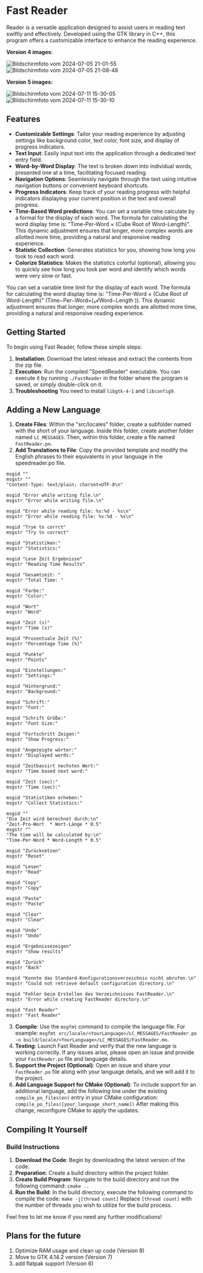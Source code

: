# Fast Reader

Reader is a versatile application designed to assist users in reading text swiftly and effectively. Developed using the GTK library in C++, this program offers a customizable interface to enhance the reading experience.

**Version 4 images**:

![Bildschirmfoto vom 2024-07-05 21-01-55](https://github.com/Quantum-mutnauQ/Fast-Reader-GTK/assets/141065355/48d57ddf-fe5d-4209-aaed-1b30403e1816) ![Bildschirmfoto vom 2024-07-05 21-08-48](https://github.com/Quantum-mutnauQ/Fast-Reader-GTK/assets/141065355/cc7e675b-7642-43a6-a2a9-a5eecfc2e72d)

**Version 5 images:**

![Bildschirmfoto vom 2024-07-11 15-30-05](https://github.com/Quantum-mutnauQ/Fast-Reader-GTK/assets/141065355/0e4b847a-79a7-496a-a9cc-8c63dbe68507)![Bildschirmfoto vom 2024-07-11 15-30-10](https://github.com/Quantum-mutnauQ/Fast-Reader-GTK/assets/141065355/6131c3e0-7c8b-479e-95de-31b312c993b4)



## Features

- **Customizable Settings**: Tailor your reading experience by adjusting settings like background color, text color, font size, and display of progress indicators.
- **Text Input**: Easily input text into the application through a dedicated text entry field.
- **Word-by-Word Display**: The text is broken down into individual words, presented one at a time, facilitating focused reading.
- **Navigation Options**: Seamlessly navigate through the text using intuitive navigation buttons or convenient keyboard shortcuts.
- **Progress Indicators**: Keep track of your reading progress with helpful indicators displaying your current position in the text and overall progress.
- **Time-Based Word predictions**: You can set a variable time calculate by a formal for the display of each word. The formula for calculating the word display time is: "Time-Per-Word × (Cube Root of Word-Length)". This dynamic adjustment ensures that longer, more complex words are allotted more time, providing a natural and responsive reading experience.
- **Statistic Collection**: Generates statistics for you, showing how long you took to read each word.
- **Colorize Statistics**: Makes the statistics colorful (optional), allowing you to quickly see how long you took per word and identify which words were very slow or fast.

 You can set a variable time limit for the display of each word. The formula for calculating the word display time is: "Time-Per-Word × (Cube Root of Word-Length)" (Time−Per−Word×(₃√Word−Length )). This dynamic adjustment ensures that longer, more complex words are allotted more time, providing a natural and responsive reading experience.
  
## Getting Started

To begin using Fast Reader, follow these simple steps:

1. **Installation**: Download the latest release and extract the contents from the zip file.
2. **Execution**: Run the compiled "SpeedReader" executable. You can execute it by running `./FastReader` in the folder where the program is saved, or simply double-click on it.
3. **Troubleshooting** You need to install `libgtk-4-1` and `libconfig9`.

## Adding a New Language

1. **Create Files**: Within the "src/locales" folder, create a subfolder named with the short of your language. Inside this folder, create another folder named `LC_MESSAGES`. Then, within this folder, create a file named `FastReader.po`.
2. **Add Translations to File**: Copy the provided template and modify the English phrases to their equivalents in your language in the speedreader.po file.
```
msgid ""
msgstr ""
"Content-Type: text/plain; charset=UTF-8\n"

msgid "Error while writing file.\n"
msgstr "Error while writing file.\n"

msgid "Error while reading file: %s:%d - %s\n"
msgstr "Error while reading file: %s:%d - %s\n"

msgid "Trye to corrct"
msgstr "Try to correct"

msgid "Statistiken:"
msgstr "Statistics:"

msgid "Lese Zeit Ergebnisse"
msgstr "Reading Time Results"

msgid "Gesamtzeit: "
msgstr "Total Time: "

msgid "Farbe:"
msgstr "Color:"

msgid "Wort"
msgstr "Word"

msgid "Zeit (s)"
msgstr "Time (s)"

msgid "Prozentuale Zeit (%)"
msgstr "Percentage Time (%)"

msgid "Punkte"
msgstr "Points"

msgid "Einstellungen:"
msgstr "Settings:"

msgid "Hintergrund:"
msgstr "Background:"

msgid "Schrift:"
msgstr "Font:"

msgid "Schrift Größe:"
msgstr "Font Size:"

msgid "Fortschritt Zeigen:"
msgstr "Show Progress:"

msgid "Angezeigte wörter:"
msgstr "Displayed words:"

msgid "Zeitbassirt nechstes Wort:"
msgstr "Time based next word:"

msgid "Zeit (sec):"
msgstr "Time (sec):"

msgid "Statistiken erheben:"
msgstr "Collect Statistics:"

msgid ""
"Die Zeit wird berechnet durch:\n"
"Zeit-Pro-Wort  * Wort-Länge * 0.5"
msgstr ""
"The time will be calculated by:\n"
"Time-Per-Word * Word-Length * 0.5"

msgid "Zurücksetzen"
msgstr "Reset"

msgid "Lesen"
msgstr "Read"

msgid "Copy"
msgstr "Copy"

msgid "Paste"
msgstr "Paste"

msgid "Clear"
msgstr "Clear"

msgid "Undo"
msgstr "Undo"

msgid "Ergebnissezeigen"
msgstr "Show results"

msgid "Zurück"
msgstr "Back"

msgid "Konnte das Standard-Konfigurationsverzeichnis nicht abrufen.\n"
msgstr "Could not retrieve default configuration directory.\n"

msgid "Fehler beim Erstellen des Verzeichnisses FastReader.\n"
msgstr "Error while creating FastReader directory.\n"

msgid "Fast Reader"
msgstr "Fast Reader"
 ```
3. **Compile**: Use the `msgfmt` command to compile the language file. For example: `msgfmt src/locale/<YourLanguage>/LC_MESSAGES/FastReader.po -o build/locale/<YourLanguage>/LC_MESSAGES/FastReader.mo`.
4. **Testing**: Launch Fast Reader and verify that the new language is working correctly. If any issues arise, please open an issue and provide your `FastReader.po` file and language details.
5. **Support the Project (Optional)**: Open an issue and share your `FastReader.po` file along with your language details, and we will add it to the project.
6. **Add Language Support for CMake (Optional)**: To include support for an additional language, add the following line under the existing `compile_po_files(en)` entry in your CMake configuration: `compile_po_files([your_language_short_name])` After making this change, reconfigure CMake to apply the updates.

## Compiling It Yourself
### Build Instructions

1. **Download the Code**: Begin by downloading the latest version of the code.
2. **Preparation**: Create a build directory within the project folder.
3. **Create Build Program**: Navigate to the build directory and run the following command: `cmake ..`
4. **Run the Build**: In the build directory, execute the following command to compile the code:
       `make -j[thread count]` Replace `[thread count]` with the number of threads you wish to utilize for the build process.


Feel free to let me know if you need any further modifications!
## Plans for the future 
1. Optimize RAM usage and clean up code (Version 8)
2. Move to GTK 4.14.2 version (Version 7)
3. add flatpak support (Version 6)
